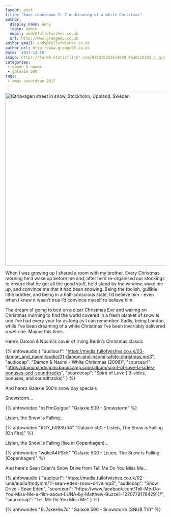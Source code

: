 ```yaml
---
layout: post
title: "Xmas countdown 2: I'm dreaming of a white Christmas"
author:
  display_name: Andy
  login: admin
  email: andy@fullofwishes.co.uk
  url: http://www.grange85.co.uk
author_email: andy@fullofwishes.co.uk
author_url: http://www.grange85.co.uk
date: '2017-12-19'
image: https://farm9.staticflickr.com/8350/8252524688_96a02cb203_c.jpg
categories:
 - damon & naomi
 - galaxie 500
tags:
 - xmas countdown 2017
---
```

<a data-flickr-embed="true"  href="https://www.flickr.com/photos/swedish_heritage_board/8252524688/" title="Karlavägen street in snow, Stockholm, Uppland, Sweden"><img src="https://farm9.staticflickr.com/8350/8252524688_96a02cb203_c.jpg" width="800" height="543" alt="Karlavägen street in snow, Stockholm, Uppland, Sweden"></a>
<p class="lead">When I was growing up I shared a room with my brother. Every Christmas morning he'd wake up before me and, after he'd re-organised our stockings to ensure that he got all the good stuff, he'd stand by the window, wake me up, and convince me that it had been snowing. Being the foolish, gullible little brother, and being in a half-conscious state, I’d believe him - even when I knew it wasn’t true I’d convince myself to believe him.</p>

<p>The dream of going to bed on a clear Christmas Eve and waking on Christmas morning to find the world covered in a fresh blanket of snow is one I’ve had every year for as long as I can remember. Sadly, being London, while I’ve been dreaming of a white Christmas I’ve been invariably delivered a wet one. Maybe this time&hellip;</p>

<p>Here’s Damon & Naomi’s cover of Irving Berlin’s Christmas classic</p>

 {% ahfowaudio {
  "audiourl": "https://media.fullofwishes.co.uk/03-damon_and_naomi/audio/01-damon-and-naomi-white-christmas.mp3",
  "audiocap": "Damon & Naomi - White Christmas (2008)",
  "sourceurl": "https://damonandnaomi.bandcamp.com/album/spirit-of-love-b-sides-bonuses-and-soundtracks",
  "sourcecap": "Spirit of Love ( B-sides, bonuses, and soundtracks)"
  } %}


<p>And here’s Galaxie 500’s snow day specials</p>
<p>Snowstorm&hellip;</p>
{% ahfowvideo "nsFtmGyigoo" "Galaxie 500 - Snowstorm" %}

<p>Listen, the Snow Is Falling&hellip;</p>
{% ahfowvideo "RGY_b093UR4" "Galaxie 500 - Listen, The Snow is Falling (On Fire)" %}

<p>Listen, the Snow Is Falling (live in Copenhagen)&hellip;</p>
{% ahfowvideo "wdkeA4ffSck" "Galaxie 500 - Listen, The Snow is Falling (Copenhagen)" %}

<p>And here's Sean Eden's Snow Drive from Tell Me Do You Miss Me&hellip;</p>
 {% ahfowaudio {
  "audiourl": "https://media.fullofwishes.co.uk/02-luna/audio/tmdymm/11-sean-eden-snow-drive.mp3",
  "audiocap": "Snow Drive - Sean Eden",
  "sourceurl": "https://www.facebook.com/Tell-Me-Do-You-Miss-Me-a-film-about-LUNA-by-Matthew-Buzzell-122077917842911/",
  "sourcecap": "Tell Me Do You Miss Me"
  } %}

{% ahfowvideo "EL7skeHiw7c" "Galaxie 500 - Snowstorm (SNUB TV)" %}
